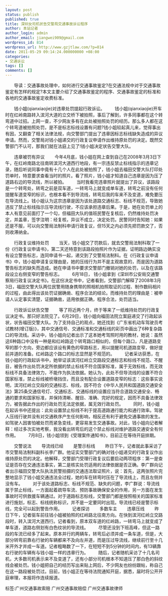 ```yaml
---
layout: post
status: publish
published: true
title: 深圳女司机状告交警局交通事故诉讼程序
author: 本站记者
author_login: admin
author_email: jiangwei909@gmail.com
wordpress_id: 814
wordpress_url: http://www.gzjtlaw.com/?p=814
date: 2011-05-29 09:14:24.000000000 +08:00
categories:
- 交通诉讼
tags: []
comments: []
---
```

　　导读：交通事故处理中，如何进行交通事故鉴定?在交通法规中对于交通事故鉴定有怎样的规定?本文主要介绍了交通事故鉴定的程序、交通事故鉴定的标准和各地的交通事故鉴定收费标准。　　钱小姐(qianxiaojie)对违章处罚提起行政诉讼。　　钱小姐(qianxiaojie)开车时在红岭南路转入滨河大道的立交桥下被拍照，事后了解到，许多同事都在这个转弯道中过招。上网一查，不少网友多有在此处被拍照处罚的经历。那么多人都在这个转弯道被拍照处罚，是不是标志标线设置有问题?钱小姐较起真儿来，觉得事出有因，又翻查了相关法律法规，向交警部门提出了违章因标志标线缺失造成的异议申请。然而，交警局对钱小姐递交的行政复议申请作出维持原处罚的决定。既然交警部门不认可，那我们就在法庭上见了!钱小姐决定状告交警大队。　　违章被罚有异议　　今年4月底，钱小姐在网上查到自己在2008年3月3日下午，在红岭南路北往南转滨河大道西行地段，有一宗违反禁止标线指示的违章记录，随后听说同事中竟有十几个人在此处被拍照了，钱小姐去福田交警大队打印处罚单时，特意要求查看当时的照片。看了照片，钱小姐才知道自己违章是因为压了道路右边的导流线，所以被拍。　　当时我看完违章照片就提出了异议，该路段是一个转弯处，转弯之前是双车道，一转弯马上就变成单车道，转弯之前没有任何提醒车道变窄的标识，也根本看不到导流线，转弯后我的车来不及变道，难免要压在导流线上。钱小姐认为这宗违章是因为该处道路交通标志、标线不规范，导致她违反了禁止标线指示压导流线行驶，不应该承担违章后果。于是，她在处罚单上的本人有意见前面打了一个勾，但福田大队的值班民警在复核后，仍然维持处罚决定，并盖章，签字注明：经复核，异议不成立，决定处罚。民警同时告知她：如果还是不服，可以向交警局法制科申请行政复议，但15天之内必须先把罚款交了，否则收滞纳金。　　行政复议维持处罚　　当天，钱小姐交了罚款后，就去交警局法制科取了一份《行政复议申请书》，第二天还特意到该路段拍照片作为证据，证明路边确实没有设立警告标志，连同申请书一起，递交到了交警局法制科。在《行政复议申请书》中，钱小姐申请复议理由是，她的压线行为并不是主观故意的，而是因为道路警告标志的缺失而造成。她在申请书中要求交警部门撤销对她的处罚，以及在该路段设立右侧变窄的警告标志。　　6月18日， 钱小姐拿到《深圳市公安局交通警察局行政复议决定书》。在这份决定书中，记者看到，交警部门解释了2008年3月3日，福田交警大队两位民警用随身携带的照相机拍照取证的过程、制作数码相片的过程，由此得出该处罚证据确凿、程序合法的结论。而维持处罚的理由是：被申请人认定事实清楚，证据确凿，适用依据正确，程序合法，处罚适当。　　行政诉讼状告交警　　等了将近两个月，终于等来了一纸维持处罚的行政复议决定书。那只好法院见了。6月29日，钱小姐向福田法院立案庭递交了行政起诉状，状告福田交警大队。为了支持自己的观点，她还找到《广东省机动车驾驶员考试教材(增订版)》，其中交通信号、交通标准和交通标线的彩页中画出了6种复杂路口的导流线。采访中，钱小姐向记者出示了这本她考驾照时用的教材，她说：虽然这6种路口中没有一种是和红岭路这个转弯路口相似的，但每个路口，凡是道路变窄的那个方向，旁边都应该设有黄色的窄路标志，用以提醒司机道路变窄，做好提前并道的准备。红岭路这个路口的标志显然是不规范的。　　记者采访获悉，在钱小姐的行政起诉书中，她举证该滨河红岭立交路段交通标志和标线不规范、不醒目，被告作出处罚决定所依据的禁止标线不符合国家标准，属于无效标线，而无效标线不具备法律效力，不能作为执法依据。她认为，此处不但导流线的设置不符合国家标准，禁止标线被桥墩挡住，而且没有配合设置道路变窄的标志：这些事实说明，滨河红岭立交段的交通标志、标线，因不符合《中华人民共和国道路交通安全法》第25条交通信号灯、交通标志、交通标线的设置应当符合道路交通安全、畅通的要求和国家标准，并保持清晰、醒目、准确、完好的规定，因而不具备法律效力，被告据此作出的行政处罚无法定依据，属无效行政处罚。　　同时，钱小姐在起诉书中还提出：此处设置禁止标线不利于提高道路通行能力和通行效率。驾驶人压线行驶并没有对交通秩序产生任何影响，相反还有利于避免交通事故的发生。如驾驶人因害怕被处罚而紧急变线，更容易发生交通事故。对此，钱小姐向记者解释：经过多次实地考察，我没看出转弯后的这个禁止标线对维护道路交通安全有何作用。　　7月8日，钱小姐领到《受理案件通知书》，目前正在等待开庭排期。　　交警说法　　导流线已经　　是警示标线　　昨日下午，记者就此事采访了市交警局法制科副科长李广群。他证实交警部门的确对钱小姐递交的行政复议作出维持原处罚的决定。他解释，交警部门受理行政复议后要启动两项程序：第一是查证是否存在交通违法事实，第二是核实处罚适用的法律依据是否正确。李广群向记者出示福田交警大队执法民警拍摄的交通违法取证照片，说：首先，这两张照片完整地显示了钱小姐交通违法全过程，她的车在转弯时压在了导流线上，而且左侧并没有车。　　对于该处道路标志、标线不规范、缺失的问题，李广群说：导流线属于禁止标线，一方面起着疏导车流、预防事故确保安全的作用，另一方面在发生事故时可供救援车辆通过。对于道路标志标线，交警部门都是按照相关的国家标准进行施划，标志、标线统称标识，并不是一定要同时出现。导流线已经是警示标线，完全可以起到警告作用。　　记者探访　　多数车主　　违章压线　　昨日下午，记者驱车前往钱小姐被拍照的红岭路北往南方向。在快到滨河红岭立交路段时，转入滨河大道西行。记者看到，原本双车道的红岭路，一转弯马上就变成了单车道，道路右侧划有白色纹状的导流线。　　尽管还没到下班高峰，但这一路段的车流已经多了起来。原本并行的两辆车，转弯后必须并成一条车道，但是，大部分转弯前靠右行驶的车辆都来不及向左并道，而是压过导流线，继续前行至十几米开外才并成一车道。记者粗略数了一下，在短短不到5分钟的时间内，有13辆靠右行驶的车辆有与钱小姐一样的违章行为。　　随后，记者随机采访了十几名司机，大多数司机表示来不及变道了，还有小部分司机根本不知道压了那白色的斜纹线会被处罚。钱小姐把自己的经历写出来贴上网后，不少网友也纷纷跟帖，称自己在这一路段被处罚过。目前，钱小姐正在等待法院通知开庭，据悉，届时将公开开庭审理，本报将作连续报道。标签:广州交通事故索赔 广州交通事故赔偿 广州交通事故律师
